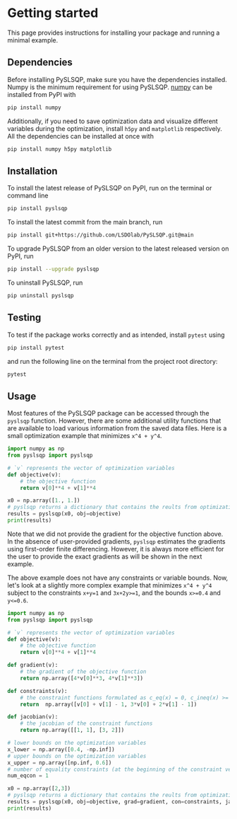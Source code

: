 # Getting started
This page provides instructions for installing your package 
and running a minimal example.

## Dependencies
Before installing PySLSQP, make sure you have the dependencies installed.
Numpy is the minimum requirement for using PySLSQP. 
[numpy](https://numpy.org/install/) can be installed from PyPI with
```sh
pip install numpy
```
Additionally, if you need to save optimization data and visualize different variables during the optimization,
install `h5py` and `matplotlib` respectively.
All the dependencies can be installed at once with 
```sh
pip install numpy h5py matplotlib
```

## Installation

To install the latest release of PySLSQP on PyPI, run on the terminal or command line
```sh
pip install pyslsqp
```

To install the latest commit from the main branch, run
```sh
pip install git+https://github.com/LSDOlab/PySLSQP.git@main
```

To upgrade PySLSQP from an older version to the latest released version on PyPI, run
```sh
pip install --upgrade pyslsqp
```

To uninstall PySLSQP, run
```sh
pip uninstall pyslsqp
```

## Testing
To test if the package works correctly and as intended, install `pytest` using
```sh
pip install pytest
```

and run the following line on the terminal from the project root directory:
```sh
pytest
```

## Usage
Most features of the PySLSQP package can be accessed through the `pyslsqp` function.
However, there are some additional utility functions that are available to load various information 
from the saved data files.
Here is a small optimization example that minimizes `x^4 + y^4`.
```python
import numpy as np
from pyslsqp import pyslsqp

# `v` represents the vector of optimization variables
def objective(v):
    # the objective function
    return v[0]**4 + v[1]**4

x0 = np.array([1., 1.])
# pyslsqp returns a dictionary that contains the reults from optimization
results = pyslsqp(x0, obj=objective)
print(results)
```
Note that we did not provide the gradient for the objective function above.
In the absence of user-provided gradients, `pyslsqp` estimates the gradients
using first-order finite differencing.
However, it is always more efficient for the user to provide the exact gradients
as will be shown in the next example.

The above example does not have any constraints or variable bounds. 
Now, let's look at a slightly more complex example that minimizes `x^4 + y^4` 
subject to the constraints `x+y=1` and `3x+2y>=1`, and the bounds `x>=0.4` and `y<=0.6`.

```python
import numpy as np
from pyslsqp import pyslsqp

# `v` represents the vector of optimization variables
def objective(v):
    # the objective function
    return v[0]**4 + v[1]**4

def gradient(v):
    # the gradient of the objective function
    return np.array([4*v[0]**3, 4*v[1]**3])

def constraints(v):
    # the constraint functions formulated as c_eq(x) = 0, c_ineq(x) >= 0
    return  np.array([v[0] + v[1] - 1, 3*v[0] + 2*v[1] - 1])

def jacobian(v):
    # the jacobian of the constraint functions
    return np.array([[1, 1], [3, 2]])

# lower bounds on the optimization variables
x_lower = np.array([0.4, -np.inf])
# upper bounds on the optimization variables
x_upper = np.array([np.inf, 0.6])
# number of equality constraints (at the beginning of the constraint vector)
num_eqcon = 1

x0 = np.array([2,3])
# pyslsqp returns a dictionary that contains the reults from optimization
results = pyslsqp(x0, obj=objective, grad=gradient, con=constraints, jac=jacobian, meq=num_eqcon, xl=x_lower, xu=x_upper)
print(results)
```
